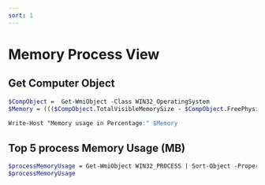 ```yaml
---
sort: 1
---
```


# Memory Process View




## Get Computer Object
```scss
$CompObject =  Get-WmiObject -Class WIN32_OperatingSystem
$Memory = ((($CompObject.TotalVisibleMemorySize - $CompObject.FreePhysicalMemory)*100)/ $CompObject.TotalVisibleMemorySize)
 
Write-Host "Memory usage in Percentage:" $Memory

```


## Top 5 process Memory Usage (MB)
```scss
$processMemoryUsage = Get-WmiObject WIN32_PROCESS | Sort-Object -Property ws -Descending | Select-Object -first 5 processname, @{Name="Mem Usage(MB)";Expression={[math]::round($_.ws / 1mb)}}
$processMemoryUsage

```
